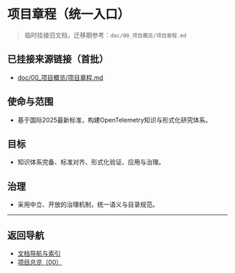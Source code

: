 # 项目章程（统一入口）

> 临时挂接旧文档，迁移期参考：`doc/00_项目概览/项目章程.md`

## 已挂接来源链接（首批）

- [doc/00_项目概览/项目章程.md](../00_项目概览/项目章程.md)

## 使命与范围

- 基于国际2025最新标准，构建OpenTelemetry知识与形式化研究体系。

## 目标

- 知识体系完备、标准对齐、形式化验证、应用与治理。

## 治理

- 采用中立、开放的治理机制，统一语义与目录规范。

---

## 返回导航

- [文档导航与索引](./文档导航与索引.md)
- [项目总览（00）](./README.md)
